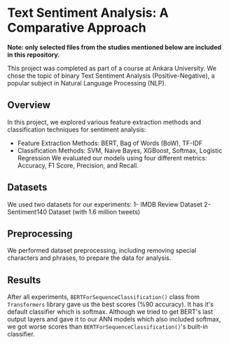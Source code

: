 # Text Sentiment Analysis: A Comparative Approach
**Note: only selected files from the studies mentioned below are included in this repository.**

This project was completed as part of a course at Ankara University. We chose the topic of binary Text Sentiment Analysis (Positive-Negative), a popular subject in Natural Language Processing (NLP).

## Overview ##
In this project, we explored various feature extraction methods and classification techniques for sentiment analysis:

- Feature Extraction Methods: BERT, Bag of Words (BoW), TF-IDF
- Classification Methods: SVM, Naive Bayes, XGBoost, Softmax, Logistic Regression
We evaluated our models using four different metrics: Accuracy, F1 Score, Precision, and Recall.

## Datasets ##
We used two datasets for our experiments:
1- IMDB Review Dataset
2- Sentiment140 Dataset (with 1.6 million tweets)

## Preprocessing ##
We performed dataset preprocessing, including removing special characters and phrases, to prepare the data for analysis.

## Results ##
After all experiments, `BERTForSequenceClassification()` class from `Transformers` library gave us the best scores (%90 accuracy). It has it's default classifier which is softmax. Although we tried to get BERT's last output layers and gave it to our ANN models which also included softmax, we got worse scores than `BERTForSequenceClassification()`'s built-in classifier.




